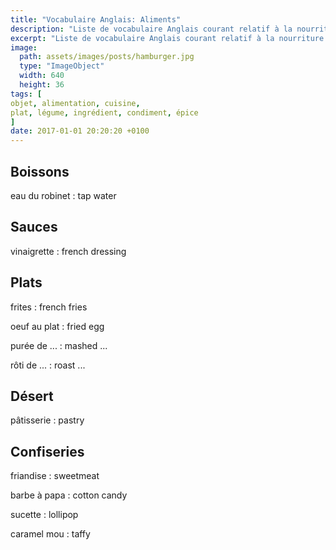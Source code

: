 ```yaml
---
title: "Vocabulaire Anglais: Aliments"
description: "Liste de vocabulaire Anglais courant relatif à la nourriture et la cuisine."
excerpt: "Liste de vocabulaire Anglais courant relatif à la nourriture et la cuisine."
image:
  path: assets/images/posts/hamburger.jpg
  type: "ImageObject"
  width: 640
  height: 36
tags: [
objet, alimentation, cuisine,
plat, légume, ingrédient, condiment, épice
]
date: 2017-01-01 20:20:20 +0100
---
```


## Boissons

eau du robinet
: tap water


## Sauces

vinaigrette
: french dressing


## Plats

frites
: french fries

oeuf au plat
: fried egg

purée de ...
: mashed ...

rôti de ...
: roast ...


## Désert

pâtisserie
: pastry


## Confiseries

friandise
: sweetmeat

barbe à papa
: cotton candy

sucette
: lollipop

caramel mou
: taffy

